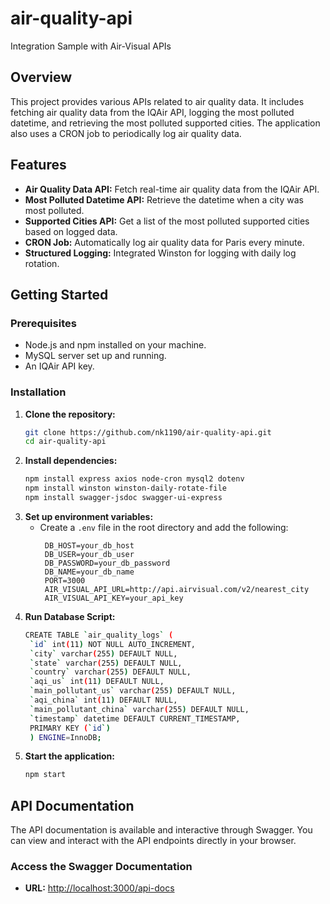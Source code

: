 # air-quality-api
Integration Sample with Air-Visual APIs 

## Overview
This project provides various APIs related to air quality data. It includes fetching air quality data from the IQAir API, logging the most polluted datetime, and retrieving the most polluted supported cities. The application also uses a CRON job to periodically log air quality data. 

## Features
- **Air Quality Data API:** Fetch real-time air quality data from the IQAir API.
- **Most Polluted Datetime API:** Retrieve the datetime when a city was most polluted.
- **Supported Cities API:** Get a list of the most polluted supported cities based on logged data.
- **CRON Job:** Automatically log air quality data for Paris every minute.
- **Structured Logging:** Integrated Winston for logging with daily log rotation.

## Getting Started

### Prerequisites

- Node.js and npm installed on your machine.
- MySQL server set up and running.
- An IQAir API key.

### Installation

1. **Clone the repository:**
   ```bash
   git clone https://github.com/nk1190/air-quality-api.git
   cd air-quality-api

2. **Install dependencies:**
   ```bash
   npm install express axios node-cron mysql2 dotenv
   npm install winston winston-daily-rotate-file
   npm install swagger-jsdoc swagger-ui-express
   
3. **Set up environment variables:**
   - Create a `.env` file in the root directory and add the following:
     ```plaintext
      DB_HOST=your_db_host
      DB_USER=your_db_user
      DB_PASSWORD=your_db_password
      DB_NAME=your_db_name
      PORT=3000
      AIR_VISUAL_API_URL=http://api.airvisual.com/v2/nearest_city
      AIR_VISUAL_API_KEY=your_api_key

     ```
4. **Run Database Script:**
   ```bash
   CREATE TABLE `air_quality_logs` (
    `id` int(11) NOT NULL AUTO_INCREMENT,
    `city` varchar(255) DEFAULT NULL,
    `state` varchar(255) DEFAULT NULL,
    `country` varchar(255) DEFAULT NULL,
    `aqi_us` int(11) DEFAULT NULL,
    `main_pollutant_us` varchar(255) DEFAULT NULL,
    `aqi_china` int(11) DEFAULT NULL,
    `main_pollutant_china` varchar(255) DEFAULT NULL,
    `timestamp` datetime DEFAULT CURRENT_TIMESTAMP,
    PRIMARY KEY (`id`)
    ) ENGINE=InnoDB;

5. **Start the application:**
   ```bash
   npm start

## API Documentation

The API documentation is available and interactive through Swagger. You can view and interact with the API endpoints directly in your browser.

### Access the Swagger Documentation

- **URL:** [http://localhost:3000/api-docs](http://localhost:3000/api-docs)

